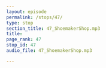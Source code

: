 ```yaml
---
layout: episode
permalink: /stops/47/
type: stop
section_title: 47_ShoemakerShop.mp3
title: 
page_rank: 47
stop_id: 47
audio_file: 47_ShoemakerShop.mp3

---
```

